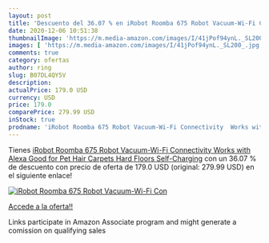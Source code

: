 ```yaml
---
layout: post
title: 'Descuento del 36.07 % en iRobot Roomba 675 Robot Vacuum-Wi-Fi Con'
date: 2020-12-06 10:51:38
thumbnailImage: 'https://m.media-amazon.com/images/I/41jPof94ynL._SL200_.jpg'
images: [ 'https://m.media-amazon.com/images/I/41jPof94ynL._SL200_.jpg' ]
comments: true
category: ofertas
author: ring
slug: B07DL4QY5V
description:
actualPrice: 179.0 USD
currency: USD
price: 179.0
comparePrice: 279.99 USD
inStock: true
prodname: 'iRobot Roomba 675 Robot Vacuum-Wi-Fi Connectivity  Works with Alexa  Good for Pet Hair  Carpets  Hard Floors  Self-Charging'
---
```


Tienes [iRobot Roomba 675 Robot Vacuum-Wi-Fi Connectivity  Works with Alexa  Good for Pet Hair  Carpets  Hard Floors  Self-Charging](https://www.amazon.com/dp/B07DL4QY5V/?tag=tolees-20) con un 36.07 % de descuento con precio de oferta de 179.0 USD (original: 279.99 USD) en el siguiente enlace!

[![iRobot Roomba 675 Robot Vacuum-Wi-Fi Con](https://m.media-amazon.com/images/I/41jPof94ynL._SL200_.jpg)](https://www.amazon.com/dp/B07DL4QY5V/?tag=tolees-20)

[Accede a la oferta!!](https://www.amazon.com/dp/B07DL4QY5V/?tag=tolees-20)

Links participate in Amazon Associate program and might generate a comission on qualifying sales


